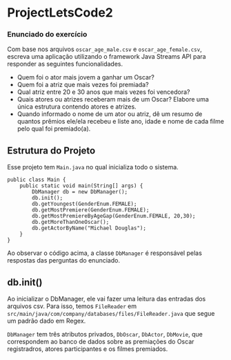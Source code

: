 # ProjectLetsCode2

### Enunciado do exercício

Com base nos arquivos `oscar_age_male.csv` e `oscar_age_female.csv`, escreva uma aplicação utilizando o framework Java Streams API para responder as seguintes funcionalidades.

- Quem foi o ator mais jovem a ganhar um Oscar?
- Quem foi a atriz que mais vezes foi premiada?
- Qual atriz entre 20 e 30 anos que mais vezes foi vencedora?
- Quais atores ou atrizes receberam mais de um Oscar? Elabore uma única estrutura contendo atores e atrizes.
- Quando informado o nome de um ator ou atriz, dê um resumo de quantos prêmios ele/ela recebeu e liste ano, idade e nome de cada filme pelo qual foi premiado(a).

## Estrutura do Projeto

Esse projeto tem `Main.java` no qual inicializa todo o sistema.

```
public class Main {
    public static void main(String[] args) {
        DbManager db = new DbManager();
        db.init();
        db.getYoungest(GenderEnum.FEMALE);
        db.getMostPremiere(GenderEnum.FEMALE);
        db.getMostPremiereByAgeGap(GenderEnum.FEMALE, 20,30);
        db.getMoreThanOneOscar();
        db.getActorByName("Michael Douglas");
    }
}
```

Ao observar o código acima, a classe `DbManager` é responsável pelas respostas das perguntas do enunciado.

## db.init()

Ao inicializar o DbManager, ele vai fazer uma leitura das entradas dos arquivos csv. Para isso, temos `FileReader` em `src/main/java/com/company/databases/files/FileReader.java` que segue um padrão dado em Regex.

`DbManager` tem três atributos privados, `DbOscar`, `DbActor`, `DbMovie`, que correspondem ao banco de dados sobre as premiações do Oscar registradros, atores participantes e os filmes premiados.




